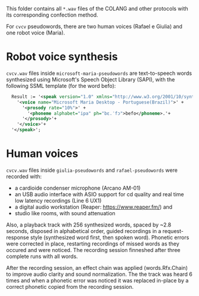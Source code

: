 This folder contains all `*.wav` files of the COLANG and other protocols with its corresponding confection method.

For `cvcv` pseudowords, there are two human voices (Rafael e Giulia) and one robot voice (Maria).

# Robot voice synthesis

`cvcv.wav` files inside `microsoft-maria-pseudowords` are text-to-speech words synthesized using Microsoft's Speech Object Library (SAPI), with the following SSML template (for the word befo):

```xml
  Result := '<speak version="1.0" xmlns="http://www.w3.org/2001/10/synthesis" xml:lang="pt-BR">' +
    '<voice name="Microsoft Maria Desktop - Portuguese(Brazil)">' +
      '<prosody rate="10%">' +
        '<phoneme alphabet="ipa" ph="bɛ.ˈfɔ">befo</phoneme>.'+
      '</prosody>'+
    '</voice>'+
  '</speak>';
```

# Human voices

`cvcv.wav` files inside `giulia-pseudowords` and `rafael-pseudowords` were recorded with:

- a cardioide condenser microphone (Arcano AM-01)
- an USB audio interface with ASIO support for cd quality and real time low latency recordings (Line 6 UX1)
- a digital audio workstation (Reaper: https://www.reaper.fm/) and
- studio like rooms, with sound attenuation 

Also, a playback track with 256 synthesized words, spaced by ~2.8 seconds, disposed in alphabetical order, guided recordings in a request-response style (synthesized word first, then spoken word).
Phonetic errors were corrected in place, restarting recordings of missed words as they occured and were noticed.
The recording session finneshed after three complete runs with all words.

After the recording session, an effect chain was applied (words.Rfx.Chain) to improve audio clarity and sound normalization.
The the track was heard 6 times and when a phonetic error was noticed it was replaced in-place by a correct phonetic copied from the recording session.
